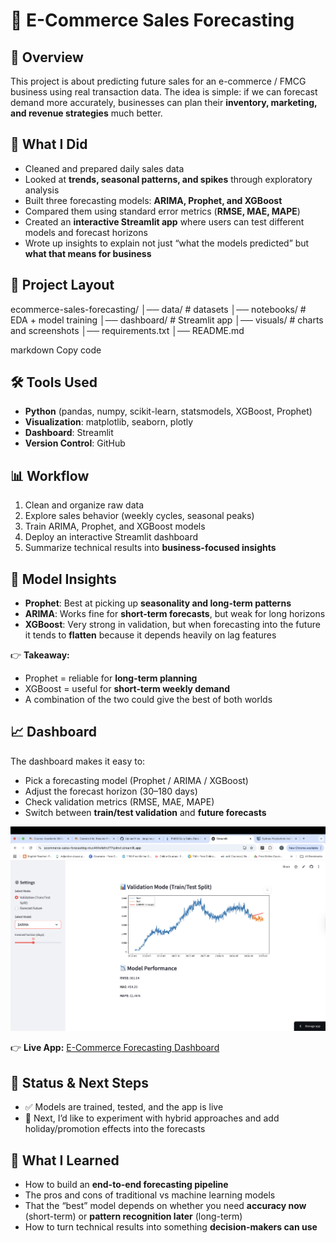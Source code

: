 # 🛒 E-Commerce Sales Forecasting  

## 📌 Overview  
This project is about predicting future sales for an e-commerce / FMCG business using real transaction data. The idea is simple: if we can forecast demand more accurately, businesses can plan their **inventory, marketing, and revenue strategies** much better.  

## 🎯 What I Did  
- Cleaned and prepared daily sales data  
- Looked at **trends, seasonal patterns, and spikes** through exploratory analysis  
- Built three forecasting models: **ARIMA, Prophet, and XGBoost**  
- Compared them using standard error metrics (**RMSE, MAE, MAPE**)  
- Created an **interactive Streamlit app** where users can test different models and forecast horizons  
- Wrote up insights to explain not just “what the models predicted” but **what that means for business**  

## 📂 Project Layout  
ecommerce-sales-forecasting/
│── data/ # datasets
│── notebooks/ # EDA + model training
│── dashboard/ # Streamlit app
│── visuals/ # charts and screenshots
│── requirements.txt
│── README.md

markdown
Copy code

## 🛠 Tools Used  
- **Python** (pandas, numpy, scikit-learn, statsmodels, XGBoost, Prophet)  
- **Visualization**: matplotlib, seaborn, plotly  
- **Dashboard**: Streamlit  
- **Version Control**: GitHub  

## 📊 Workflow  
1. Clean and organize raw data  
2. Explore sales behavior (weekly cycles, seasonal peaks)  
3. Train ARIMA, Prophet, and XGBoost models  
4. Deploy an interactive Streamlit dashboard  
5. Summarize technical results into **business-focused insights**  

## 🔮 Model Insights  
- **Prophet**: Best at picking up **seasonality and long-term patterns**  
- **ARIMA**: Works fine for **short-term forecasts**, but weak for long horizons  
- **XGBoost**: Very strong in validation, but when forecasting into the future it tends to **flatten** because it depends heavily on lag features  

👉 **Takeaway:**  
- Prophet = reliable for **long-term planning**  
- XGBoost = useful for **short-term weekly demand**  
- A combination of the two could give the best of both worlds  

## 📈 Dashboard  
The dashboard makes it easy to:  
- Pick a forecasting model (Prophet / ARIMA / XGBoost)  
- Adjust the forecast horizon (30–180 days)  
- Check validation metrics (RMSE, MAE, MAPE)  
- Switch between **train/test validation** and **future forecasts**  

![Dashboard Screenshot](visuals/Screenshot4.PNG)  

👉 **Live App:** [E-Commerce Forecasting Dashboard](https://ecommerce-sales-forecasting-muvi4tfwfefncf77qxlnvt.streamlit.app/)  

## 🚀 Status & Next Steps  
- ✅ Models are trained, tested, and the app is live  
- 🔄 Next, I’d like to experiment with hybrid approaches and add holiday/promotion effects into the forecasts  

## 📌 What I Learned  
- How to build an **end-to-end forecasting pipeline**  
- The pros and cons of traditional vs machine learning models  
- That the “best” model depends on whether you need **accuracy now** (short-term) or **pattern recognition later** (long-term)  
- How to turn technical results into something **decision-makers can use**  
